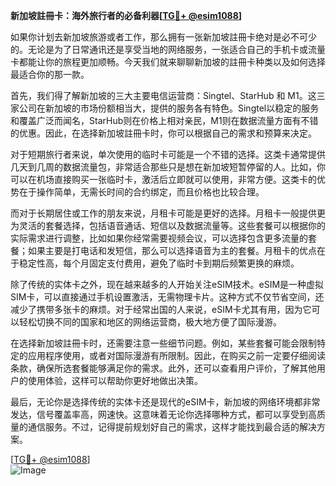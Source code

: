 **新加坡註冊卡：海外旅行者的必备利器[[TG💪+ @esim1088](https://t.me/s/esim1088)]**

如果你计划去新加坡旅游或者工作，那么拥有一张新加坡註冊卡绝对是必不可少的。无论是为了日常通讯还是享受当地的网络服务，一张适合自己的手机卡或流量卡都能让你的旅程更加顺畅。今天我们就来聊聊新加坡的註冊卡种类以及如何选择最适合你的那一款。

首先，我们得了解新加坡的三大主要电信运营商：Singtel、StarHub 和 M1。这三家公司在新加坡的市场份额相当大，提供的服务各有特色。Singtel以稳定的服务和覆盖广泛而闻名，StarHub则在价格上相对亲民，M1则在数据流量方面有不错的优惠。因此，在选择新加坡註冊卡时，你可以根据自己的需求和预算来决定。

对于短期旅行者来说，单次使用的临时卡可能是一个不错的选择。这类卡通常提供几天到几周的数据流量包，非常适合那些只是想在新加坡短暂停留的人。比如，你可以在机场直接购买一张临时卡，激活后立即就可以使用，非常方便。这类卡的优势在于操作简单，无需长时间的合约绑定，而且价格也比较合理。

而对于长期居住或工作的朋友来说，月租卡可能是更好的选择。月租卡一般提供更为灵活的套餐选择，包括语音通话、短信以及数据流量等。这些套餐可以根据你的实际需求进行调整，比如如果你经常需要视频会议，可以选择包含更多流量的套餐；如果主要是打电话和发短信，那么可以选择语音为主的套餐。月租卡的优点在于稳定性高，每个月固定支付费用，避免了临时卡到期后频繁更换的麻烦。

除了传统的实体卡之外，现在越来越多的人开始关注eSIM技术。eSIM是一种虚拟SIM卡，可以直接通过手机设置激活，无需物理卡片。这种方式不仅节省空间，还减少了携带多张卡的麻烦。对于经常出国的人来说，eSIM卡尤其有用，因为它可以轻松切换不同的国家和地区的网络运营商，极大地方便了国际漫游。

在选择新加坡註冊卡时，还需要注意一些细节问题。例如，某些套餐可能会限制特定的应用程序使用，或者对国际漫游有所限制。因此，在购买之前一定要仔细阅读条款，确保所选套餐能够满足你的需求。此外，还可以查看用户评价，了解其他用户的使用体验，这样可以帮助你更好地做出决策。

最后，无论你是选择传统的实体卡还是现代的eSIM卡，新加坡的网络环境都非常发达，信号覆盖率高，网速快。这意味着无论你选择哪种方式，都可以享受到高质量的通信服务。不过，记得提前规划好自己的需求，这样才能找到最合适的解决方案。

[[TG💪+ @esim1088](https://t.me/s/esim1088)]  
![Image](https://i.postimg.cc/4NQfJmqS/Snipaste-2025-05-13-00-14-12.png)